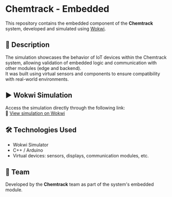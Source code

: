 # Chemtrack - Embedded

This repository contains the embedded component of the **Chemtrack** system, developed and simulated using [Wokwi](https://wokwi.com/).

## 🔧 Description

The simulation showcases the behavior of IoT devices within the Chemtrack system, allowing validation of embedded logic and communication with other modules (edge and backend).  
It was built using virtual sensors and components to ensure compatibility with real-world environments.

## ▶️ Wokwi Simulation

Access the simulation directly through the following link:  
🔗 [View simulation on Wokwi](https://wokwi.com/projects/434116969269344257)

## 🛠 Technologies Used

- Wokwi Simulator  
- C++ / Arduino  
- Virtual devices: sensors, displays, communication modules, etc.

## 👥 Team

Developed by the **Chemtrack** team as part of the system's embedded module.
